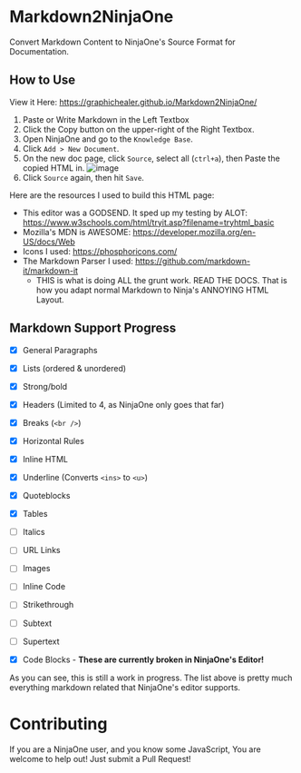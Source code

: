 # Markdown2NinjaOne
Convert Markdown Content to NinjaOne's Source Format for Documentation.

## How to Use
View it Here: https://graphichealer.github.io/Markdown2NinjaOne/
1. Paste or Write Markdown in the Left Textbox
2. Click the Copy button on the upper-right of the Right Textbox.
3. Open NinjaOne and go to the `Knowledge Base`.
4. Click `Add > New Document`.
5. On the new doc page, click `Source`, select all (`ctrl+a`), then Paste the copied HTML in.
   ![image](https://github.com/user-attachments/assets/1be86f0a-f38f-4274-abdc-e0ebdfd24c19)
6. Click `Source` again, then hit `Save`.


Here are the resources I used to build this HTML page:
- This editor was a GODSEND. It sped up my testing by ALOT: https://www.w3schools.com/html/tryit.asp?filename=tryhtml_basic
- Mozilla's MDN is AWESOME: https://developer.mozilla.org/en-US/docs/Web
- Icons I used: https://phosphoricons.com/
- The Markdown Parser I used: https://github.com/markdown-it/markdown-it
  - THIS is what is doing ALL the grunt work. READ THE DOCS. That is how you adapt normal Markdown to Ninja's ANNOYING HTML Layout.

## Markdown Support Progress
- [X] General Paragraphs
- [X] Lists (ordered & unordered)
- [X] Strong/bold
- [X] Headers (Limited to 4, as NinjaOne only goes that far)
- [X] Breaks (`<br />`)
- [X] Horizontal Rules
- [X] Inline HTML
- [X] Underline (Converts `<ins>` to `<u>`)
- [X] Quoteblocks
- [X] Tables
- [ ] Italics
- [ ] URL Links
- [ ] Images
- [ ] Inline Code
- [ ] Strikethrough
- [ ] Subtext
- [ ] Supertext


- [X] Code Blocks - **These are currently broken in NinjaOne's Editor!**

As you can see, this is still a work in progress. The list above is pretty much everything markdown related that NinjaOne's editor supports.

# Contributing
If you are a NinjaOne user, and you know some JavaScript, You are welcome to help out!
Just submit a Pull Request!
